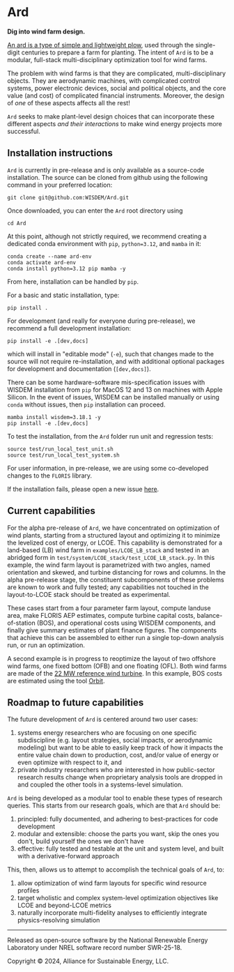 
# Ard

**Dig into wind farm design.**

<!-- The (aspirationally) foolproof tool for preparing wind farm layouts. -->

[An ard is a type of simple and lightweight plow](https://en.wikipedia.org/wiki/Ard_\(plough\)), used through the single-digit centuries to prepare a farm for planting.
The intent of `Ard` is to be a modular, full-stack multi-disciplinary optimization tool for wind farms.

The problem with wind farms is that they are complicated, multi-disciplinary objects.
They are aerodynamic machines, with complicated control systems, power electronic devices, social and political objects, and the core value (and cost) of complicated financial instruments.
Moreover, the design of *one* of these aspects affects all the rest!

`Ard` seeks to make plant-level design choices that can incorporate these different aspects _and their interactions_ to make wind energy projects more successful.

## Installation instructions

<!-- `Ard` can be installed locally from the source code with `pip` or through a package manager from PyPI with `pip` or conda-forge with `conda`. -->
<!-- For Windows systems, `conda` is required due to constraints in the WISDEM installation system. -->
<!-- For macOS and Linux, any option is available. -->
`Ard` is currently in pre-release and is only available as a source-code installation.
The source can be cloned from github using the following command in your preferred location:
```shell
git clone git@github.com:WISDEM/Ard.git
```
Once downloaded, you can enter the `Ard` root directory using
```shell
cd Ard
```

At this point, although not strictly required, we recommend creating a dedicated conda environment with `pip`, `python=3.12`, and `mamba` in it:
```shell
conda create --name ard-env
conda activate ard-env
conda install python=3.12 pip mamba -y
```

From here, installation can be handled by `pip`. 

For a basic and static installation, type:
```shell
pip install .
```

For development (and really for everyone during pre-release), we recommend a full development installation:
```shell
pip install -e .[dev,docs]
```
which will install in "editable mode" (`-e`), such that changes made to the source will not require re-installation, and with additional optional packages for development and documentation (`[dev,docs]`).

There can be some hardware-software mis-specification issues with WISDEM installation from `pip` for MacOS 12 and 13 on machines with Apple Silicon.
In the event of issues, WISDEM can be installed manually or using `conda` without issues, then `pip` installation can proceed.

```shell
mamba install wisdem=3.18.1 -y
pip install -e .[dev,docs]
```

To test the installation, from the `Ard` folder run unit and regression tests:
```shell
source test/run_local_test_unit.sh
source test/run_local_test_system.sh
```

For user information, in pre-release, we are using some co-developed changes to the `FLORIS` library.

If the installation fails, please open a new issue [here](https://github.com/WISDEM/Ard/issues).

## Current capabilities

For the alpha pre-release of `Ard`, we have concentrated on optimization of wind plants, starting from a structured layout and optimizing it to minimize the levelized cost of energy, or LCOE.
This capability is demonstrated for a land-based (LB) wind farm in `examples/LCOE_LB_stack` and tested in an abridged form in `test/system/LCOE_stack/test_LCOE_LB_stack.py`. In this example, the wind farm layout is parametrized with two angles, named orientation and skewed, and turbine distancing for rows and columns.
In the alpha pre-release stage, the constituent subcomponents of these problems are known to work and fully tested; any capabilities not touched in the layout-to-LCOE stack should be treated as experimental.

These cases start from a four parameter farm layout, compute landuse area, make FLORIS AEP estimates, compute turbine capital costs, balance-of-station (BOS), and operational costs using WISDEM components, and finally give summary estimates of plant finance figures.
The components that achieve this can be assembled to either run a single top-down analysis run, or run an optimization.

A second example is in progress to reoptimize the layout of two offshore wind farms, one fixed bottom (OFB) and one floating (OFL). Both wind farms are made of the [22 MW reference wind turbine](https://github.com/IEAWindSystems/IEA-22-280-RWT). In this example, BOS costs are estimated using the tool [Orbit](https://github.com/WISDEM/ORBIT).

## Roadmap to future capabilities

The future development of `Ard` is centered around two user cases:
1) systems energy researchers who are focusing on one specific subdiscipline (e.g. layout strategies, social impacts, or aerodynamic modeling) but want to be able to easily keep track of how it impacts the entire value chain down to production, cost, and/or value of energy or even optimize with respect to it, and
2) private industry researchers who are interested in how public-sector research results change when proprietary analysis tools are dropped in and coupled the other tools in a systems-level simulation.

`Ard` is being developed as a modular tool to enable these types of research queries.
This starts from our research goals, which are that `Ard` should be:
1) principled: fully documented, and adhering to best-practices for code development
2) modular and extensible: choose the parts you want, skip the ones you don't, build yourself the ones we don't have
3) effective: fully tested and testable at the unit and system level, and built with a derivative-forward approach

This, then, allows us to attempt to accomplish the technical goals of `Ard`, to:
1) allow optimization of wind farm layouts for specific wind resource profiles
2) target wholistic and complex system-level optimization objectives like LCOE and beyond-LCOE metrics
3) naturally incorporate multi-fidelity analyses to efficiently integrate physics-resolving simulation

---

Released as open-source software by the National Renewable Energy Laboratory under NREL software record number SWR-25-18.

Copyright &copy; 2024, Alliance for Sustainable Energy, LLC.
